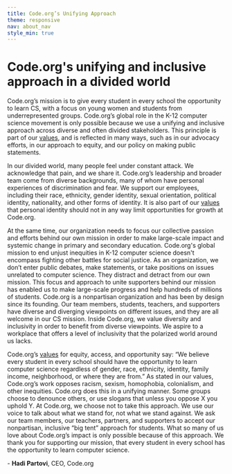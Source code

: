 ```yaml
---
title: Code.org’s Unifying Approach
theme: responsive
nav: about_nav
style_min: true
---
```


# Code.org's unifying and inclusive approach in a divided world

Code.org’s mission is to give every student in every school the opportunity to learn CS, with a focus on young women and students from underrepresented groups. Code.org’s global role in the K-12 computer science movement is only possible because we use a unifying and inclusive approach across diverse and often divided stakeholders. This principle is part of our [values](/about/values), and is reflected in many ways, such as in our advocacy efforts, in our approach to equity, and our policy on making public statements.

In our divided world, many people feel under constant attack. We acknowledge that pain, and we share it. Code.org’s leadership and broader team come from diverse backgrounds, many of whom have personal experiences of discrimination and fear. We support our employees, including their race, ethnicity, gender identity, sexual orientation, political identity, nationality, and other forms of identity. It is also part of our [values](/about/values) that personal identity should not in any way limit opportunities for growth at Code.org.

At the same time, our organization needs to focus our collective passion and efforts behind our own mission in order to make large-scale impact and systemic change in primary and secondary education. Code.org's global mission to end unjust inequities in K-12 computer science doesn't encompass fighting other battles for social justice. As an organization, we don’t enter public debates, make statements, or take positions on issues unrelated to computer science. They distract and detract from our own mission. This focus and approach to unite supporters behind our mission has enabled us to make large-scale progress and help hundreds of millions of students. Code.org is a nonpartisan organization and has been by design since its founding. Our team members, students, teachers, and supporters have diverse and diverging viewpoints on different issues, and they are all welcome in our CS mission. Inside Code.org, we value diversity and inclusivity in order to benefit from diverse viewpoints. We aspire to a workplace that offers a level of inclusivity that the polarized world around us lacks.

Code.org’s [values](/about/values) for equity, access, and opportunity say: “We believe every student in every school should have the opportunity to learn computer science regardless of gender, race, ethnicity, identity, family income, neighborhood, or where they are from.” As stated in our values, Code.org’s work opposes racism, sexism, homophobia, colonialism, and other inequities. Code.org does this in a unifying manner. Some groups choose to denounce others, or use slogans that unless you oppose X you uphold Y. At Code.org, we choose not to take this approach. We use our voice to talk about what we stand for, not what we stand against. We ask our team members, our teachers, partners, and supporters to accept our nonpartisan, inclusive “big tent” approach for students. What so many of us love about Code.org’s impact is only possible because of this approach. We thank you for supporting our mission, that every student in every school has the opportunity to learn computer science.

<p>- <strong>Hadi Partovi</strong>, CEO, Code.org</p>
<br />
<br />

